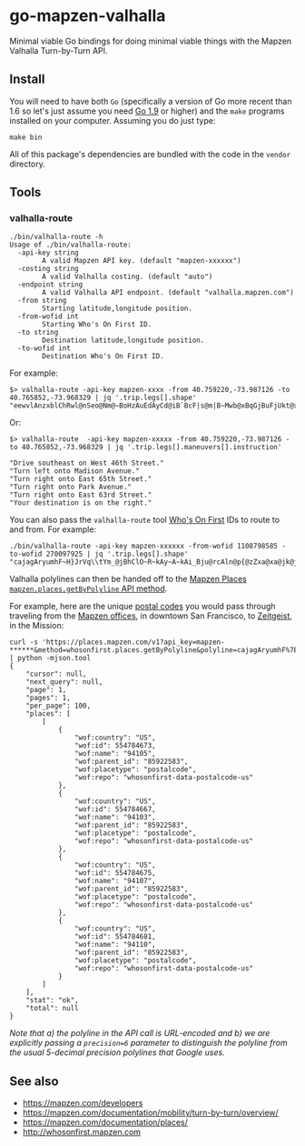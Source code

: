 # go-mapzen-valhalla

Minimal viable Go bindings for doing minimal viable things with the Mapzen Valhalla Turn-by-Turn API.

## Install

You will need to have both `Go` (specifically a version of Go more recent than 1.6 so let's just assume you need [Go 1.9](https://golang.org/dl/) or higher) and the `make` programs installed on your computer. Assuming you do just type:

```
make bin
```

All of this package's dependencies are bundled with the code in the `vendor` directory.

## Tools

### valhalla-route

```
./bin/valhalla-route -h
Usage of ./bin/valhalla-route:
  -api-key string
    	A valid Mapzen API key. (default "mapzen-xxxxxx")
  -costing string
    	A valid Valhalla costing. (default "auto")
  -endpoint string
    	A valid Valhalla API endpoint. (default "valhalla.mapzen.com")
  -from string
    	Starting latitude,longitude position.
  -from-wofid int
    	Starting Who's On First ID.
  -to string
    	Destination latitude,longitude position.
  -to-wofid int
    	Destination Who's On First ID.
```

For example:

```
$> valhalla-route -api-key mapzen-xxxx -from 40.759220,-73.987126 -to 40.765852,-73.968329 | jq '.trip.legs[].shape'
"eewvlAnzxblChRwl@nSeo@Nm@~BoHzAuEdAyCd@iB`BcF|s@m|B~Mwb@xBqGjBuFjUkt@xv@qcChBcGbBsFfc@ytAzAeFyCiBsPkL_OmJyf@a\\af@s[i\\}SmEyCkBkAaC{AmTuNyLaIqb@wXiBkAaCiBqQkLaHuEaCyAqB{AiC{Ao^kViBkAyB{AoSwMeJcGsBkA_CkBqRgMyGgEuEwCoXaRuO}Jyb@eYcFgD{e@c[yGuE_TyMaHuEye@q[{B{Am^{UqB{Aqb@wXqB{AyBkAu^kVyB{AyBkAo^kVyByAjAwD|c@gvAbf@r[ze@b[oIfX"
```

Or:

```
$> valhalla-route  -api-key mapzen-xxxxx -from 40.759220,-73.987126 -to 40.765852,-73.968329 | jq '.trip.legs[].maneuvers[].instruction'

"Drive southeast on West 46th Street."
"Turn left onto Madison Avenue."
"Turn right onto East 65th Street."
"Turn right onto Park Avenue."
"Turn right onto East 63rd Street."
"Your destination is on the right."
```

You can also pass the `valhalla-route` tool [Who's On First](https://whosonfirst.mapzen.com) IDs to route to and from. For example:

```
./bin/valhalla-route -api-key mapzen-xxxxxx -from-wofid 1108798585 -to-wofid 270097925 | jq '.trip.legs[].shape'
"cajagAryumhF~H}JrVq\\tYm_@jBhClO~R~kAy~A~kAi_Bju@rcAln@p{@zZxa@xa@jk@jG]dELvDl@zE|@tExA|ExBzEfDzFfErFbFpGpG`H`HzG~HhWb\\|DbFvHlJze@nh@|JvN|JtOdJtOnIvNfItOdcAzqBlEzL~C`HnDpGjF~HrF`HbGpHvH~HfI~HpHrG~HpGvIbGfX`RnDfC~CxCnCvCxCdEnCvDjBtEbAdEl@bF`Bb\\l@~HdAxLrKvNzd@bo@hRhWx\\de@p\\dd@`R{VtO_Sli@_r@tn@o}@~NoStEuE|NeO~HsFzLsFhL]bR}@fg@yBnS}@zPk@li@iC~SkAbAfc@dAng@`Bbp@jBdx@pB`|@pB`{@fS{@"
```

Valhalla polylines can then be handed off to the [Mapzen Places `mapzen.places.getByPolyline` API method](https://mapzen.com/documentation/places/methods/#mapzen.places.getByPolyline).

For example, here are the unique [postal codes](https://whosonfirst.mapzen.com/spelunker/placetypes/postalcode) you would pass through traveling from the [Mapzen offices](https://places.mapzen.com/id/1108798585/), in downtown San Francisco, to [Zeitgeist](https://places.mapzen.com/id/270097925), in the Mission:

```
curl -s 'https://places.mapzen.com/v1?api_key=mapzen-******&method=whosonfirst.places.getByPolyline&polyline=cajagAryumhF%7EH%7DJrVq%5CtYm_%40jBhClO%7ER%7EkAy%7EA%7EkAi_Bju%40rcAln%40p%7B%40zZxa%40xa%40jk%40jG%5DdELvDl%40zE%7C%40tExA%7CExBzEfDzFfErFbFpGpG%60H%60HzG%7EHhWb%5C%7CDbFvHlJze%40nh%40%7CJvN%7CJtOdJtOnIvNfItOdcAzqBlEzL%7EC%60HnDpGjF%7EHrF%60HbGpHvH%7EHfI%7EHp%5C+HrG%7EHpGvIbGfX%60RnDfC%7ECxCnCvCxCdEnCvDjBtEbAdEl%40bF%60Bb%5Cl%40%7EHdAxLrKvNzd%40bo%40hRhWx%5Cde%40p%5Cdd%40%60R%7BVtO_Sli%40_r%40tn%40o%7D%40%7ENoStEuE%7CNeO%7EHsFzLsFhL%5DbR%7D%40fg%40yBnS%7D%40zPk%40li%40iC%7ESkAbAfc%40dAng%40%60Bbp%40jBdx%40pB%60%7C%40pB%60%7B%40fS%7B%40&precision=6&unique=1&placetype=postalcode' | python -mjson.tool
{
    "cursor": null,
    "next_query": null,
    "page": 1,
    "pages": 1,
    "per_page": 100,
    "places": [
        [
            {
                "wof:country": "US",
                "wof:id": 554784673,
                "wof:name": "94105",
                "wof:parent_id": "85922583",
                "wof:placetype": "postalcode",
                "wof:repo": "whosonfirst-data-postalcode-us"
            },
            {
                "wof:country": "US",
                "wof:id": 554784667,
                "wof:name": "94103",
                "wof:parent_id": "85922583",
                "wof:placetype": "postalcode",
                "wof:repo": "whosonfirst-data-postalcode-us"
            },
            {
                "wof:country": "US",
                "wof:id": 554784675,
                "wof:name": "94107",
                "wof:parent_id": "85922583",
                "wof:placetype": "postalcode",
                "wof:repo": "whosonfirst-data-postalcode-us"
            },
            {
                "wof:country": "US",
                "wof:id": 554784681,
                "wof:name": "94110",
                "wof:parent_id": "85922583",
                "wof:placetype": "postalcode",
                "wof:repo": "whosonfirst-data-postalcode-us"
            }
        ]
    ],
    "stat": "ok",
    "total": null
}
```

_Note that a) the polyline in the API call is URL-encoded and b) we are explicitly passing a `precision=6` parameter to distinguish the polyline from the usual 5-decimal precision polylines that Google uses._

## See also

* https://mapzen.com/developers
* https://mapzen.com/documentation/mobility/turn-by-turn/overview/
* https://mapzen.com/documentation/places/
* http://whosonfirst.mapzen.com
